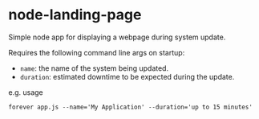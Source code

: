 # node-landing-page

Simple node app for displaying a webpage during system update.

Requires the following command line args on startup:

- `name`: the name of the system being updated.
- `duration`: estimated downtime to be expected during the update.

e.g. usage

`forever app.js --name='My Application' --duration='up to 15 minutes'`

